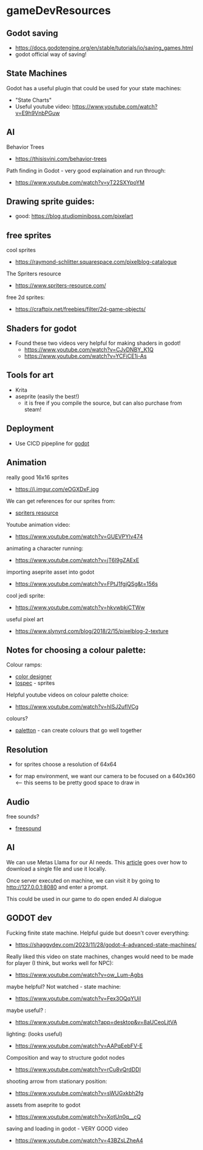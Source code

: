 # gameDevResources


## Godot saving
- https://docs.godotengine.org/en/stable/tutorials/io/saving_games.html
- godot official way of saving!

## State Machines
Godot has a useful plugin that could be used for your state machines:
- "State Charts"
- Useful youtube video: https://www.youtube.com/watch?v=E9h9VnbPGuw 

## AI

Behavior Trees
- https://thisisvini.com/behavior-trees

Path finding in Godot - very good explaination and run through:
- https://www.youtube.com/watch?v=yT22SXYpoYM

## Drawing sprite guides:
- good: https://blog.studiominiboss.com/pixelart


## free sprites

cool sprites
- https://raymond-schlitter.squarespace.com/pixelblog-catalogue

The Spriters resource
- https://www.spriters-resource.com/

free 2d sprites:
- https://craftpix.net/freebies/filter/2d-game-objects/

## Shaders for godot
- Found these two videos very helpful for making shaders in godot!
  - https://www.youtube.com/watch?v=CJvDNBY_K1Q
  - https://www.youtube.com/watch?v=YCFiCE1i-As


## Tools for art

- Krita
- aseprite (easily the best!)
  - it is free if you compile the source, but can also purchase from steam!

## Deployment
- Use CICD pipepline for [godot](https://github.com/abarichello/godot-ci)

## Animation

really good 16x16 sprites
- https://i.imgur.com/eOGXDxF.jpg

We can get references for our sprites from:
- [spriters resource](https://www.spriters-resource.com/)

Youtube animation video:
- https://www.youtube.com/watch?v=GUEVPYlv474

animating a character running:
- https://www.youtube.com/watch?v=jT6l9gZAExE

importing aseprite asset into godot
- https://www.youtube.com/watch?v=FPtJ1fgjQSg&t=156s

cool jedi sprite:
- https://www.youtube.com/watch?v=hkvwbkjCTWw


useful pixel art
- https://www.slynyrd.com/blog/2018/2/15/pixelblog-2-texture

## Notes for choosing a colour palette:


Colour ramps: 
- [color designer](https://colordesigner.io/color-palettes)
- [lospec](https://lospec.com/) - sprites 


Helpful youtube videos on colour palette choice:
- https://www.youtube.com/watch?v=hISJ2uflVCg

colours?
- [paletton](paletton.com) - can create colours that go well together

## Resolution

- for sprites choose a resolution of 64x64

- for map environment, we want our camera to be focused on a 640x360 <-- this seems to be pretty good space to draw in 


## Audio

free sounds?
- [freesound](https://freesound.org/)


## AI

We can use Metas Llama for our AI needs. This [article](https://simonwillison.net/2023/Nov/29/llamafile/) goes over how to download a single file and use it locally. 

Once server executed on machine, we can visit it by going to http://127.0.0.1:8080 and enter a prompt. 

This could be used in our game to do open ended AI dialogue




## GODOT dev

Fucking finite state machine. Helpful guide but doesn't cover everything:
- https://shaggydev.com/2023/11/28/godot-4-advanced-state-machines/

Really liked this video on state machines, changes would need to be made for player (I think, but works well for NPC):
- https://www.youtube.com/watch?v=ow_Lum-Agbs

  
maybe helpful? Not watched - state machine: 
- https://www.youtube.com/watch?v=Fex3OQqYUiI


maybe useful? :
- https://www.youtube.com/watch?app=desktop&v=8aUCeoLjtVA


lighting: (looks useful)
- https://www.youtube.com/watch?v=AAPqEebFV-E


Composition and way to structure godot nodes
- https://www.youtube.com/watch?v=rCu8vQrdDDI

shooting arrow from stationary position:
- https://www.youtube.com/watch?v=sWUGxkbh2fg

assets from aseprite to godot
- https://www.youtube.com/watch?v=XotUn0q__cQ


saving and loading in godot - VERY GOOD video 
- https://www.youtube.com/watch?v=43BZsLZheA4

